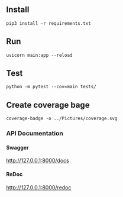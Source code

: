 ## Install
```commandline
pip3 install -r requirements.txt 
```

## Run
```commandline
uvicorn main:app --reload
```

## Test
```commandline
python -m pytest --cov=main tests/
```

## Create coverage bage
```commandline
coverage-badge -o ../Pictures/coverage.svg
```

### API Documentation
#### Swagger
http://127.0.0.1:8000/docs
#### ReDoc
http://127.0.0.1:8000/redoc
